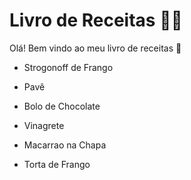 # Livro de Receitas :man_cook:

Olá! Bem vindo ao meu livro de receitas :wave:

- Strogonoff de Frango

- Pavê

- Bolo de Chocolate

- Vinagrete

- Macarrao na Chapa

- Torta de Frango

  

